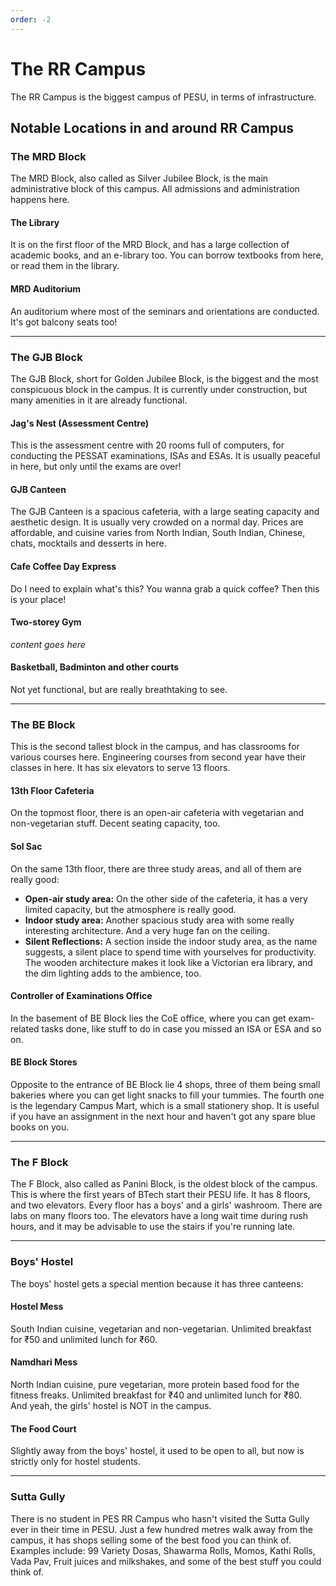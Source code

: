 ```yaml
---
order: -2
---
```


# The RR Campus
The RR Campus is the biggest campus of PESU, in terms of infrastructure.

## Notable Locations in and around RR Campus

### The MRD Block
The MRD Block, also called as Silver Jubilee Block, is the main administrative block of this campus. All admissions and administration happens here.

#### The Library 
It is on the first floor of the MRD Block, and has a large collection of academic books, and an e-library too. You can borrow textbooks from here, or read them in the library.

#### MRD Auditorium
An auditorium where most of the seminars and  orientations are conducted. It's got balcony seats too!

***

### The GJB Block
The GJB Block, short for Golden Jubilee Block, is the biggest and the most conspicuous block in the campus. It is currently under construction, but many amenities in it are already functional.

#### Jag's Nest (Assessment Centre)
This is the assessment centre with 20 rooms full of computers, for conducting the PESSAT examinations, ISAs and ESAs. It is usually peaceful in here, but only until the exams are over!

#### GJB Canteen
The GJB Canteen is a spacious cafeteria, with a large seating capacity and aesthetic design. It is usually very crowded on a normal day. Prices are affordable, and cuisine varies from North Indian, South Indian, Chinese, chats, mocktails and desserts in here.

#### Cafe Coffee Day Express
Do I need to explain what's this? You wanna grab a quick coffee? Then this is your place!

#### Two-storey Gym
*content goes here*

#### Basketball, Badminton and other courts
Not yet functional, but are really breathtaking to see.

***

### The BE Block
This is the second tallest block in the campus, and has classrooms for various courses here. Engineering courses from second year have their classes in here. It has six elevators to serve 13 floors.

#### 13th Floor Cafeteria
On the topmost floor, there is an open-air cafeteria with vegetarian and non-vegetarian stuff. Decent seating capacity, too.

#### Sol Sac
On the same 13th floor, there are three study areas, and all of them are really good:
* **Open-air study area:** On the other side of the cafeteria, it has a very limited capacity, but the atmosphere is really good.
* **Indoor study area:** Another spacious study area with some really interesting architecture. And a very huge fan on the ceiling.
* **Silent Reflections:** A section inside the indoor study area, as the name suggests, a silent place to spend time with yourselves for productivity. The wooden architecture makes it look like a Victorian era library, and the dim lighting adds to the ambience, too.

#### Controller of Examinations Office
In the basement of BE Block lies the CoE office, where you can get exam-related tasks done, like stuff to do in case you missed an ISA or ESA and so on.

#### BE Block Stores
Opposite to the entrance of BE Block lie 4 shops, three of them being small bakeries where you can get light snacks to fill your tummies. The fourth one is the legendary Campus Mart, which is a small stationery shop. It is useful if you have an assignment in the next hour and haven't got any spare blue books on you.

***

### The F Block
The F Block, also called as Panini Block, is the oldest block of the campus. This is where the first years of BTech start their PESU life. It has 8 floors, and two elevators. Every floor has a boys' and a girls' washroom. There are labs on many floors too. The elevators have a long wait time during rush hours, and it may be advisable to use the stairs if you're running late.

***

### Boys' Hostel
The boys' hostel gets a special mention because it has three canteens:

#### Hostel Mess
South Indian cuisine, vegetarian and non-vegetarian. Unlimited breakfast for ₹50 and unlimited lunch for ₹60.

#### Namdhari Mess
North Indian cuisine, pure vegetarian, more protein based food for the fitness freaks. Unlimited breakfast for ₹40 and unlimited lunch for ₹80.<br>
And yeah, the girls' hostel is NOT in the campus.

#### The Food Court
Slightly away from the boys' hostel, it used to be open to all, but now is strictly only for hostel students.

***

### Sutta Gully
There is no student in PES RR Campus who hasn't visited the Sutta Gully ever in their time in PESU. Just a few hundred metres walk away from the campus, it has shops selling some of the best food you can think of. Examples include: 99 Variety Dosas, Shawarma Rolls, Momos, Kathi Rolls, Vada Pav, Fruit juices and milkshakes, and some of the best stuff you could think of.
